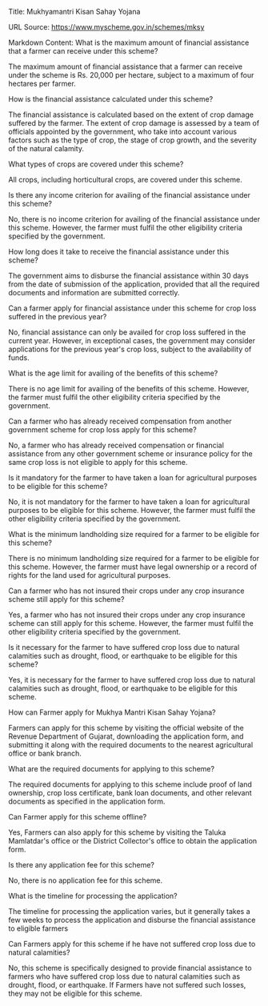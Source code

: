 Title: Mukhyamantri Kisan Sahay Yojana

URL Source: https://www.myscheme.gov.in/schemes/mksy

Markdown Content:
What is the maximum amount of financial assistance that a farmer can receive under this scheme?

The maximum amount of financial assistance that a farmer can receive under the scheme is Rs. 20,000 per hectare, subject to a maximum of four hectares per farmer.

How is the financial assistance calculated under this scheme?

The financial assistance is calculated based on the extent of crop damage suffered by the farmer. The extent of crop damage is assessed by a team of officials appointed by the government, who take into account various factors such as the type of crop, the stage of crop growth, and the severity of the natural calamity.

What types of crops are covered under this scheme?

All crops, including horticultural crops, are covered under this scheme.

Is there any income criterion for availing of the financial assistance under this scheme?

No, there is no income criterion for availing of the financial assistance under this scheme. However, the farmer must fulfil the other eligibility criteria specified by the government.

How long does it take to receive the financial assistance under this scheme?

The government aims to disburse the financial assistance within 30 days from the date of submission of the application, provided that all the required documents and information are submitted correctly.

Can a farmer apply for financial assistance under this scheme for crop loss suffered in the previous year?

No, financial assistance can only be availed for crop loss suffered in the current year. However, in exceptional cases, the government may consider applications for the previous year's crop loss, subject to the availability of funds.

What is the age limit for availing of the benefits of this scheme?

There is no age limit for availing of the benefits of this scheme. However, the farmer must fulfil the other eligibility criteria specified by the government.

Can a farmer who has already received compensation from another government scheme for crop loss apply for this scheme?

No, a farmer who has already received compensation or financial assistance from any other government scheme or insurance policy for the same crop loss is not eligible to apply for this scheme.

Is it mandatory for the farmer to have taken a loan for agricultural purposes to be eligible for this scheme?

No, it is not mandatory for the farmer to have taken a loan for agricultural purposes to be eligible for this scheme. However, the farmer must fulfil the other eligibility criteria specified by the government.

What is the minimum landholding size required for a farmer to be eligible for this scheme?

There is no minimum landholding size required for a farmer to be eligible for this scheme. However, the farmer must have legal ownership or a record of rights for the land used for agricultural purposes.

Can a farmer who has not insured their crops under any crop insurance scheme still apply for this scheme?

Yes, a farmer who has not insured their crops under any crop insurance scheme can still apply for this scheme. However, the farmer must fulfil the other eligibility criteria specified by the government.

Is it necessary for the farmer to have suffered crop loss due to natural calamities such as drought, flood, or earthquake to be eligible for this scheme?

Yes, it is necessary for the farmer to have suffered crop loss due to natural calamities such as drought, flood, or earthquake to be eligible for this scheme.

How can Farmer apply for Mukhya Mantri Kisan Sahay Yojana?

Farmers can apply for this scheme by visiting the official website of the Revenue Department of Gujarat, downloading the application form, and submitting it along with the required documents to the nearest agricultural office or bank branch.

What are the required documents for applying to this scheme?

The required documents for applying to this scheme include proof of land ownership, crop loss certificate, bank loan documents, and other relevant documents as specified in the application form.

Can Farmer apply for this scheme offline?

Yes, Farmers can also apply for this scheme by visiting the Taluka Mamlatdar's office or the District Collector's office to obtain the application form.

Is there any application fee for this scheme?

No, there is no application fee for this scheme.

What is the timeline for processing the application?

The timeline for processing the application varies, but it generally takes a few weeks to process the application and disburse the financial assistance to eligible farmers

Can Farmers apply for this scheme if he have not suffered crop loss due to natural calamities?

No, this scheme is specifically designed to provide financial assistance to farmers who have suffered crop loss due to natural calamities such as drought, flood, or earthquake. If Farmers have not suffered such losses, they may not be eligible for this scheme.
